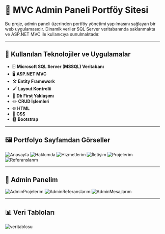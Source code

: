 # 🌟 MVC Admin Paneli Portföy Sitesi

Bu proje, admin paneli üzerinden portföy yönetimi yapılmasını sağlayan bir web uygulamasıdır. Dinamik veriler SQL Server veritabanında saklanmakta ve ASP.NET MVC ile kullanıcıya sunulmaktadır.

---

## 🚀 Kullanılan Teknolojiler ve Uygulamalar
- 🗄️ **Microsoft SQL Server (MSSQL) Veritabanı**
- 🖥️ **ASP.NET MVC**
- 🛠️ **Entity Framework**
- 🖌️ **Layout Kontrolü**
- 📂 **Db First Yaklaşımı**
- ✏️ **CRUD İşlemleri**
- 🌐 **HTML**
- 🎨 **CSS**
- 🅱️ **Bootstrap**


---

## 🖼️ Portfolyo Sayfamdan Görseller

![Anasayfa](https://github.com/user-attachments/assets/4c3fcb79-7876-4ec3-bd0f-6218c6010b65)
![Hakkımda](https://github.com/user-attachments/assets/7486c630-d16d-4926-9be6-2c2f8d329552)
![Hizmetlerim](https://github.com/user-attachments/assets/46993c18-0945-42e9-8ff0-2d3e038d3a23)
![İletişim](https://github.com/user-attachments/assets/f815c307-a7c3-4a4d-bc42-d022a5385764)
![Projelerim](https://github.com/user-attachments/assets/49d5cf0e-4d59-4ea8-9ade-7918070f2c70)
![Referanslarım](https://github.com/user-attachments/assets/9fc8832e-c57e-4095-aebe-c1755c7430c5)

---

## 🔐 Admin Panelim

![AdminProjelerim](https://github.com/user-attachments/assets/d5b35215-5bb2-456a-9692-331e5a396c0d)
![AdminReferanslarım](https://github.com/user-attachments/assets/1464c21f-5f2c-4cb7-bec2-28676c42350e)
![AdminMesajlarım](https://github.com/user-attachments/assets/6e9f0d1f-4473-4ef1-bc3b-1919ee797f64)


---

## 📊 Veri Tabloları

![veritablosu](https://github.com/user-attachments/assets/e3148735-2619-4d10-92de-cc8a3e54109f)

